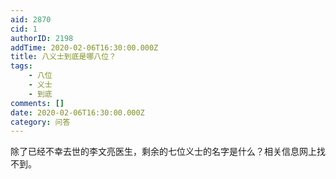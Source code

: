 ```yaml
---
aid: 2870
cid: 1
authorID: 2198
addTime: 2020-02-06T16:30:00.000Z
title: 八义士到底是哪八位？
tags:
    - 八位
    - 义士
    - 到底
comments: []
date: 2020-02-06T16:30:00.000Z
category: 问答
---
```


除了已经不幸去世的李文亮医生，剩余的七位义士的名字是什么？相关信息网上找不到。
